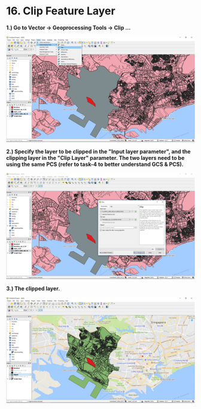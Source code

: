 # 16. Clip Feature Layer

**1.\) Go to Vector -&gt; Geoprocessing Tools -&gt; Clip ...** 

![](../assets/image%20%28103%29.png)

**2.\) Specify the layer to be clipped in the "Input layer parameter", and the clipping layer in the "Clip Layer" parameter. The two layers need to be using the same PCS \(refer to task-4 to better understand GCS & PCS\).**

![](../assets/image%20%2858%29.png)

**3.\) The clipped layer.**

![](../assets/image%20%2859%29.png)




